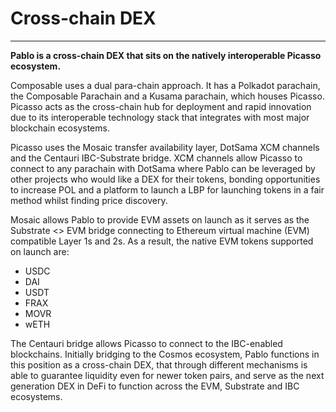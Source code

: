 # Cross-chain DEX

---

**Pablo is a cross-chain DEX that sits on the natively interoperable Picasso ecosystem.**

Composable uses a dual para-chain approach. It has a Polkadot parachain, the Composable Parachain and a Kusama 
parachain, which houses Picasso. Picasso acts as the cross-chain hub for deployment and rapid innovation due to its 
interoperable technology stack that integrates with most major blockchain ecosystems.

Picasso uses the Mosaic transfer availability layer, DotSama XCM channels and the Centauri IBC-Substrate bridge. 
XCM channels allow Picasso to connect to any parachain with DotSama where Pablo can be leveraged by other projects who 
would like a DEX for their tokens, bonding opportunities to increase POL and a platform to launch a LBP for launching 
tokens in a fair method whilst finding price discovery.

Mosaic allows Pablo to provide EVM assets on launch as it serves as the Substrate <> EVM bridge connecting to Ethereum 
virtual machine (EVM) compatible Layer 1s and 2s. As a result, the native EVM tokens supported on launch are:

* USDC
* DAI
* USDT
* FRAX
* MOVR
* wETH

The Centauri bridge allows Picasso to connect to the IBC-enabled blockchains. Initially bridging to the Cosmos 
ecosystem, Pablo functions in this position as a cross-chain DEX, that through different mechanisms is able to guarantee
liquidity even for newer token pairs, and serve as the next generation DEX in DeFi to function across the EVM, Substrate
and IBC ecosystems.
